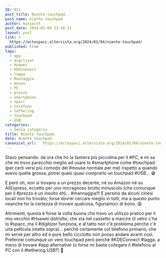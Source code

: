```yaml
---
ID: 911
post_title: Niente touchpad.
post_name: niente-touchpad
author: minioctt
post_date: 2024-01-04 23:38:11
layout: post
link: >
  https://octospacc.altervista.org/2024/01/04/niente-touchpad/
published: true
tags:
  - app
  - digitizer
  - Huawei
  - KDEConnect
  - lagga
  - Mannaggia
  - mouse
  - PC
  - prezzo
  - smartphone
  - spacc
  - telefono
  - tethering
  - touchpad
  - USB
categories:
  - Senza categoria
title: Niente touchpad.
date: Niente touchpad.
canonical_url:   https://octospacc.altervista.org/2024/01/04/niente-touchpad/
---
```

<!-- wp:paragraph -->
<p>Stavo pensando: da ora che ho la tastiera più piccolina per il #PC, e mi sa che mi trovo parecchio meglio ad usare lo #smartphone come #touchpad (per certi versi più comodo del #mouse normale per me) rispetto a quando avevo quella grossa, potrei quasi quasi comprarlo un touchpad #USB... 😁️</p>
<!-- /wp:paragraph -->

<!-- wp:paragraph -->
<p>E però oh, non si trovano a un prezzo decente, né su Amazon né su AliExpress, eccetto per uno micragnoso brutto minuscolo (che comunque per il #prezzo è un insulto eh)... #mannaggia!!! E persino da alcuni cinesi locali non ho trovato; forse dovrei cercare meglio in tutti, ma a questo punto neanche ho la certezza di trovare qualcosa, figuriamoci di bono. 😩️</p>
<!-- /wp:paragraph -->

<!-- wp:paragraph -->
<p>Altrimenti, questa è forse la volta buona che trovo un utilizzo pratico per il mio vecchio #Huawei distrutto, che sta nel cassetto a marcire (il vetro c'ha lo #spacc, ma il #digitizer funziona, e al tatto non c'è problema perché c'è una pellicola intatta sopra)... perché certamente col telefono primario, che mi serve per altro ed è pure bello cicciotto non posso andare avanti così. Preferirei comunque un vero touchpad però perché #KDEConnect #lagga, a meno di trovare #app alternative (o forse mi basta collegare il #telefono al PC con il #tethering USB?) 🐁️</p>
<!-- /wp:paragraph -->